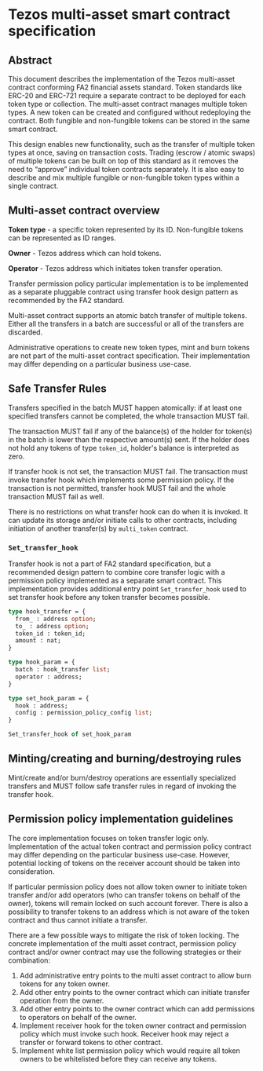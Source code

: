 # Tezos multi-asset smart contract specification

## Abstract

This document describes the implementation of the Tezos multi-asset contract
conforming FA2 financial assets standard.
Token standards like ERC-20 and ERC-721 require a separate contract to be deployed
for each token type or collection. The multi-asset contract manages multiple token
types. A new token can be created and configured without redeploying the contract.
Both fungible and non-fungible tokens can be stored in the same smart contract.

This design enables new functionality, such as the transfer of multiple
token types at once, saving on transaction costs. Trading (escrow / atomic swaps)
of multiple tokens can be built on top of this standard as it removes the need
to “approve” individual token contracts separately. It is also easy to describe
and mix multiple fungible or non-fungible token types within a single contract.

## Multi-asset contract overview

**Token type** - a specific token represented by its ID. Non-fungible tokens can
be represented as ID ranges.

**Owner** - Tezos address which can hold tokens.

**Operator** - Tezos address which initiates token transfer operation.

Transfer permission policy particular implementation is to be implemented as a
separate pluggable contract using transfer hook design pattern as recommended by
the FA2 standard.

Multi-asset contract supports an atomic batch transfer of multiple tokens.
Either all the transfers in a batch are successful or all of the transfers
are discarded.

Administrative operations to create new token types, mint and burn tokens are not
part of the multi-asset contract specification. Their implementation may differ
depending on a particular business use-case.

## Safe Transfer Rules

Transfers specified in the batch MUST happen atomically: if at least one specified
transfers cannot be completed, the whole transaction MUST fail.

The transaction MUST fail if any of the balance(s) of the holder for token(s) in
the batch is lower than the respective amount(s) sent. If the holder does not hold
any tokens of type `token_id`, holder's balance is interpreted as zero.

If transfer hook is not set, the transaction MUST fail. The transaction must invoke
transfer hook which implements some permission policy. If the transaction is not
permitted, transfer hook MUST fail and the whole transaction MUST fail as well.

There is no restrictions on what transfer hook can do when it is invoked. It can
update its storage and/or initiate calls to other contracts, including initiation
of another transfer(s) by `multi_token` contract.

### `Set_transfer_hook`

Transfer hook is not a part of FA2 standard specification, but a recommended design
pattern to combine core transfer logic with a permission policy implemented as a
separate smart contract. This implementation provides additional entry point
`Set_transfer_hook` used to set transfer hook before any token transfer becomes
possible.

```ocaml
type hook_transfer = {
  from_ : address option;
  to_ : address option;
  token_id : token_id;
  amount : nat;
}

type hook_param = {
  batch : hook_transfer list;
  operator : address;
}

type set_hook_param = {
  hook : address;
  config : permission_policy_config list;
}

Set_transfer_hook of set_hook_param
```

## Minting/creating and burning/destroying rules

Mint/create and/or burn/destroy operations are essentially specialized transfers
and MUST follow safe transfer rules in regard of invoking the transfer hook.

## Permission policy implementation guidelines

The core implementation focuses on token transfer logic only. Implementation of
the actual token contract and permission policy contract may differ depending on
the particular business use-case. However, potential locking of tokens on the
receiver account should be taken into consideration.

If particular permission policy does not allow token owner to initiate token
transfer and/or add operators (who can transfer tokens on behalf of the owner),
tokens will remain locked on such account forever. There is also a possibility
to transfer tokens to an address which is not aware of the token contract and thus
cannot initiate a transfer.

There are a few possible ways to mitigate the risk of token locking. The concrete
implementation of the multi asset contract, permission policy contract and/or owner
contract may use the following strategies or their combination:

  1. Add administrative entry points to the multi asset contract to allow burn
  tokens for any token owner.
  2. Add other entry points to the owner contract which can initiate transfer
  operation from the owner.
  3. Add other entry points to the owner contract which can add permissions to
  operators on behalf of the owner.
  4. Implement receiver hook for the token owner contract and permission policy
  which must invoke such hook. Receiver hook may reject a transfer or forward tokens
  to other contract.
  5. Implement white list permission policy which would require all token owners
  to be whitelisted before they can receive any tokens.
